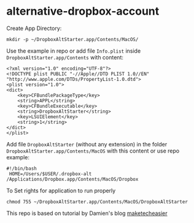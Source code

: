 # alternative-dropbox-account

Create App Directory:

```
mkdir -p ~/DropboxAltStarter.app/Contents/MacOS/
```

Use the example in repo or add file  `Info.plist` inside `DropboxAltStarter.app/Contents` with content:

```
<?xml version="1.0" encoding="UTF-8"?>
<!DOCTYPE plist PUBLIC "-//Apple//DTD PLIST 1.0//EN" "http://www.apple.com/DTDs/PropertyList-1.0.dtd">
<plist version="1.0">
<dict>
    <key>CFBundlePackageType</key>
    <string>APPL</string>
    <key>CFBundleExecutable</key>
    <string>DropboxAltStarter</string>
    <key>LSUIElement</key>
    <string>1</string>
</dict>
</plist>
```

Add file `DropboxAltStarter` (without any extension) in the folder `DropboxAltStarter.app/Contents/MacOS` with this content or use repo example:

```
#!/bin/bash
 HOME=/Users/$USER/.dropbox-alt /Applications/Dropbox.app/Contents/MacOS/Dropbox
 ```

To
Set rights for application to run properly

```
chmod 755 ~/DropboxAltStarter.app/Contents/MacOS/DropboxAltStarter
```


This repo is based on tutorial by Damien's blog [maketecheasier](https://www.maketecheasier.com/run-multiple-dropbox-accounts-in-mac-and-linux/)
